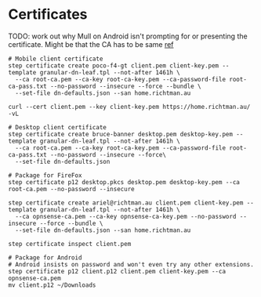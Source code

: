 # Certificates

TODO: work out why Mull on Android isn't prompting for or presenting the certificate.
Might be that the CA has to be same
[ref](https://superuser.com/questions/1043415/firefox-doesnt-ask-me-for-a-certificate-when-visiting-a-site-that-needs-one)

```
# Mobile client certificate
step certificate create poco-f4-gt client.pem client-key.pem --template granular-dn-leaf.tpl --not-after 1461h \
  --ca root-ca.pem --ca-key root-ca-key.pem --ca-password-file root-ca-pass.txt --no-password --insecure --force --bundle \
  --set-file dn-defaults.json --san home.richtman.au

curl --cert client.pem --key client-key.pem https://home.richtman.au/ -vL

# Desktop client certificate
step certificate create bruce-banner desktop.pem desktop-key.pem --template granular-dn-leaf.tpl --not-after 1461h \
  --ca root-ca.pem --ca-key root-ca-key.pem --ca-password-file root-ca-pass.txt --no-password --insecure --force\
  --set-file dn-defaults.json

# Package for FireFox
step certificate p12 desktop.pkcs desktop.pem desktop-key.pem --ca root-ca.pem --no-password --insecure

step certificate create ariel@richtman.au client.pem client-key.pem --template granular-dn-leaf.tpl --not-after 1461h \
  --ca opnsense-ca.pem --ca-key opnsense-ca-key.pem --no-password --insecure --force --bundle \
  --set-file dn-defaults.json --san home.richtman.au

step certificate inspect client.pem

# Package for Android
# Android insists on password and won't even try any other extensions.
step certificate p12 client.p12 client.pem client-key.pem --ca opnsense-ca.pem
mv client.p12 ~/Downloads
```
